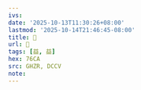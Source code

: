 ```yaml
---
ivs:
date: '2025-10-13T11:30:26+08:00'
lastmod: '2025-10-14T21:46:45-08:00'
title: 󰥴
url: 󰥴
tags: [益, 益]
hex: 76CA
src: GHZR, DCCV
note:
---
```

